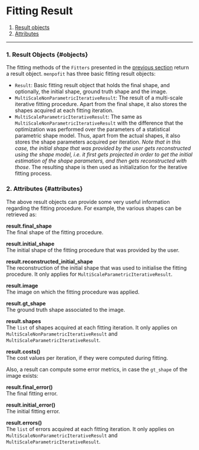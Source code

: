 Fitting Result
==============

1. [Result objects](#objects)
2. [Attributes](#attributes)

---------------------------------------

### 1. Result Objects {#objects}
The fitting methods of the `Fitters` presented in the [previous section](fitting.md) return a result object. `menpofit` has three basic fitting result objects:
  - `Result`: Basic fitting result object that holds the final shape, and optionally, the initial shape, ground truth shape and the image.
  - `MultiScaleNonParametricIterativeResult`: The result of a multi-scale iterative fitting procedure. Apart from the final shape, it also stores the shapes acquired at each fitting iteration.
  - `MultiScaleParametricIterativeResult`: The same as `MultiScaleNonParametricIterativeResult` with the difference that the optimization was performed over the parameters of a statistical parametric shape model. Thus, apart from the actual shapes, it also stores the shape parameters acquired per iteration. *Note that in this case, the initial shape that was provided by the user gets reconstructed using the shape model, i.e. it first gets projected in order to get the initial estimation of the shape parameters, and then gets reconstructed with those*. The resulting shape is then used as initialization for the iterative fitting process.


### 2. Attributes {#attributes}
The above result objects can provide some very useful information regarding the fitting procedure. For example, the various shapes can be retrieved as:

**result.final\_shape**  
The final shape of the fitting procedure.

**result.initial\_shape**  
The initial shape of the fitting procedure that was provided by the user.

**result.reconstructed\_initial\_shape**  
The reconstruction of the initial shape that was used to initialise the fitting procedure. It only applies for `MultiScaleParametricIterativeResult`.

**result.image**  
The image on which the fitting procedure was applied.

**result.gt\_shape**  
The ground truth shape associated to the image.

**result.shapes**  
The `list` of shapes acquired at each fitting iteration. It only applies on `MultiScaleNonParametricIterativeResult` and `MultiScaleParametricIterativeResult`.

**result.costs()**  
The cost values per iteration, if they were computed during fitting.

Also, a result can compute some error metrics, in case the `gt_shape` of the image exists:

**result.final\_error()**  
The final fitting error.

**result.initial\_error()**  
The initial fitting error.

**result.errors()**  
The `list` of errors acquired at each fitting iteration. It only applies on `MultiScaleNonParametricIterativeResult` and `MultiScaleParametricIterativeResult`.
